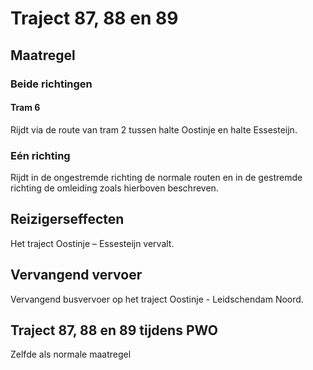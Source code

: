 # Traject 87, 88 en 89
## Maatregel
### Beide richtingen

#### Tram 6
Rijdt via de route van tram 2 tussen halte Oostinje en halte Essesteijn.

### Eén richting
Rijdt in de ongestremde richting de normale routen en in de gestremde richting de omleiding zoals hierboven beschreven.

## Reizigerseffecten
Het traject Oostinje – Essesteijn vervalt.

## Vervangend vervoer
Vervangend busvervoer op het traject Oostinje - Leidschendam Noord.

## Traject 87, 88 en 89 tijdens PWO
Zelfde als normale maatregel
